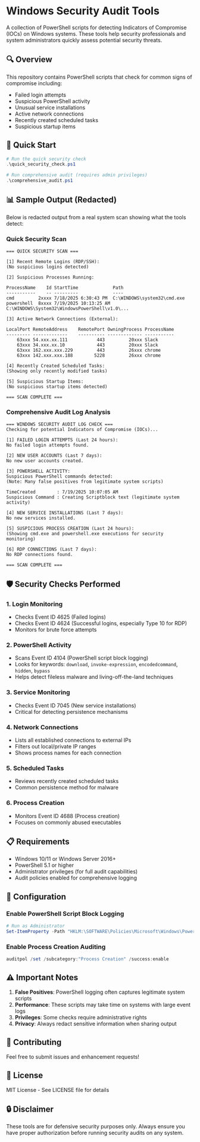 # Windows Security Audit Tools

A collection of PowerShell scripts for detecting Indicators of Compromise (IOCs) on Windows systems. These tools help security professionals and system administrators quickly assess potential security threats.

## 🔍 Overview

This repository contains PowerShell scripts that check for common signs of compromise including:
- Failed login attempts
- Suspicious PowerShell activity
- Unusual service installations
- Active network connections
- Recently created scheduled tasks
- Suspicious startup items

## 🚀 Quick Start

```powershell
# Run the quick security check
.\quick_security_check.ps1

# Run comprehensive audit (requires admin privileges)
.\comprehensive_audit.ps1
```

## 📊 Sample Output (Redacted)

Below is redacted output from a real system scan showing what the tools detect:

### Quick Security Scan

```
=== QUICK SECURITY SCAN ===

[1] Recent Remote Logins (RDP/SSH):
(No suspicious logins detected)

[2] Suspicious Processes Running:

ProcessName    Id StartTime             Path                                           
-----------    -- ---------             ----                                           
cmd         2xxxx 7/18/2025 6:30:43 PM  C:\WINDOWS\system32\cmd.exe                    
powershell  8xxxx 7/19/2025 10:13:25 AM C:\WINDOWS\System32\WindowsPowerShell\v1.0\... 

[3] Active Network Connections (External):

LocalPort RemoteAddress    RemotePort OwningProcess ProcessName
--------- -------------    ---------- ------------- -----------
    63xxx 54.xxx.xx.111           443         20xxx Slack      
    63xxx 34.xxx.xx.10            443         20xxx Slack      
    63xxx 162.xxx.xxx.229         443         26xxx chrome     
    63xxx 142.xxx.xxx.188        5228         26xxx chrome     

[4] Recently Created Scheduled Tasks:
(Showing only recently modified tasks)

[5] Suspicious Startup Items:
(No suspicious startup items detected)

=== SCAN COMPLETE ===
```

### Comprehensive Audit Log Analysis

```
=== WINDOWS SECURITY AUDIT LOG CHECK ===
Checking for potential Indicators of Compromise (IOCs)...

[1] FAILED LOGIN ATTEMPTS (Last 24 hours):
No failed login attempts found.

[2] NEW USER ACCOUNTS (Last 7 days):
No new user accounts created.

[3] POWERSHELL ACTIVITY:
Suspicious PowerShell commands detected:
(Note: Many false positives from legitimate system scripts)

TimeCreated        : 7/19/2025 10:07:05 AM
Suspicious Command : Creating Scriptblock text (legitimate system activity)

[4] NEW SERVICE INSTALLATIONS (Last 7 days):
No new services installed.

[5] SUSPICIOUS PROCESS CREATION (Last 24 hours):
(Showing cmd.exe and powershell.exe executions for security monitoring)

[6] RDP CONNECTIONS (Last 7 days):
No RDP connections found.

=== SCAN COMPLETE ===
```

## 🛡️ Security Checks Performed

### 1. **Login Monitoring**
- Checks Event ID 4625 (Failed logins)
- Checks Event ID 4624 (Successful logins, especially Type 10 for RDP)
- Monitors for brute force attempts

### 2. **PowerShell Activity**
- Scans Event ID 4104 (PowerShell script block logging)
- Looks for keywords: `download`, `invoke-expression`, `encodedcommand`, `hidden`, `bypass`
- Helps detect fileless malware and living-off-the-land techniques

### 3. **Service Monitoring**
- Checks Event ID 7045 (New service installations)
- Critical for detecting persistence mechanisms

### 4. **Network Connections**
- Lists all established connections to external IPs
- Filters out local/private IP ranges
- Shows process names for each connection

### 5. **Scheduled Tasks**
- Reviews recently created scheduled tasks
- Common persistence method for malware

### 6. **Process Creation**
- Monitors Event ID 4688 (Process creation)
- Focuses on commonly abused executables

## 📋 Requirements

- Windows 10/11 or Windows Server 2016+
- PowerShell 5.1 or higher
- Administrator privileges (for full audit capabilities)
- Audit policies enabled for comprehensive logging

## 🔧 Configuration

### Enable PowerShell Script Block Logging
```powershell
# Run as Administrator
Set-ItemProperty -Path "HKLM:\SOFTWARE\Policies\Microsoft\Windows\PowerShell\ScriptBlockLogging" -Name "EnableScriptBlockLogging" -Value 1
```

### Enable Process Creation Auditing
```powershell
auditpol /set /subcategory:"Process Creation" /success:enable
```

## ⚠️ Important Notes

1. **False Positives**: PowerShell logging often captures legitimate system scripts
2. **Performance**: These scripts may take time on systems with large event logs
3. **Privileges**: Some checks require administrative rights
4. **Privacy**: Always redact sensitive information when sharing output

## 🤝 Contributing

Feel free to submit issues and enhancement requests!

## 📜 License

MIT License - See LICENSE file for details

## 🔒 Disclaimer

These tools are for defensive security purposes only. Always ensure you have proper authorization before running security audits on any system.